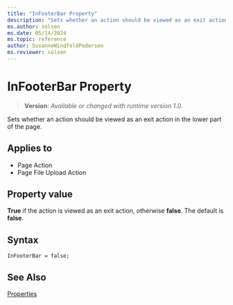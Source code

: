 ```yaml
---
title: "InFooterBar Property"
description: "Sets whether an action should be viewed as an exit action in the lower part of the page."
ms.author: solsen
ms.date: 05/14/2024
ms.topic: reference
author: SusanneWindfeldPedersen
ms.reviewer: solsen
---
```

[//]: # (START>DO_NOT_EDIT)
[//]: # (IMPORTANT:Do not edit any of the content between here and the END>DO_NOT_EDIT.)
[//]: # (Any modifications should be made in the .xml files in the ModernDev repo.)
# InFooterBar Property
> **Version**: _Available or changed with runtime version 1.0._

Sets whether an action should be viewed as an exit action in the lower part of the page.

## Applies to
-   Page Action
-   Page File Upload Action

[//]: # (IMPORTANT: END>DO_NOT_EDIT)

## Property value

**True** if the action is viewed as an exit action, otherwise **false**. The default is **false**.

## Syntax

```AL
InFooterBar = false;
```

## See Also

[Properties](devenv-properties.md)